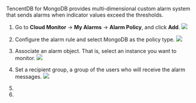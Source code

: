 TencentDB for MongoDB provides multi-dimensional custom alarm system that sends alarms when indicator values exceed the thresholds.

1. Go to **Cloud Monitor** -> **My Alarms** -> **Alarm Policy**, and click **Add**.
![](https://mc.qcloudimg.com/static/img/33def73633ed5fe186d4f7c58a3477ae/g1.png)

2. Configure the alarm rule and select MongoDB as the policy type.
![](https://mc.qcloudimg.com/static/img/75c4f08032ec997362df3a1bae1b2dc0/g2.png)

3. Associate an alarm object. That is, select an instance you want to monitor.
![](https://mc.qcloudimg.com/static/img/0fc359a6696bd95f7292c23563573143/g3.png)


4. Set a recipient group, a group of the users who will receive the alarm messages.
![](https://mc.qcloudimg.com/static/img/5ecbcfe40b4a83c097bc22a8e4499389/g4.png)


3. 
4. 

